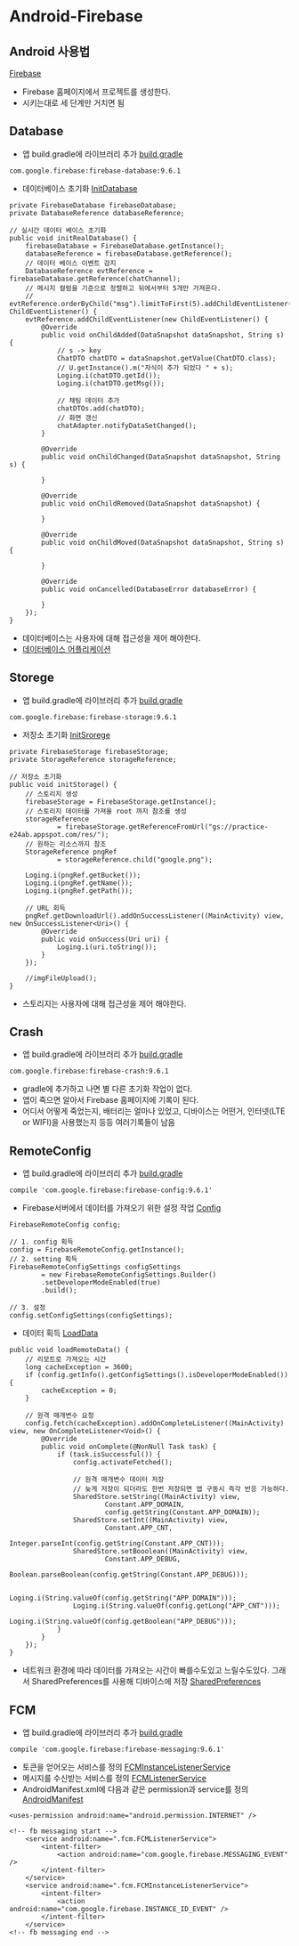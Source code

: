 # Android-Firebase

## Android 사용법
[Firebase](https://firebase.google.com/)
* Firebase 홈페이지에서 프로젝트를 생성한다.
* 시키는대로 세 단계만 거치면 됨

## Database
* 앱 build.gradle에 라이브러리 추가
[build.gradle](https://github.com/KimBoWoon/Android-Firebase/blob/master/app/build.gradle)
```
com.google.firebase:firebase-database:9.6.1
```
* 데이터베이스 초기화
[InitDatabase](https://github.com/KimBoWoon/Android-Firebase/blob/master/app/src/main/java/com/example/anull/firebase/main/MainPresenter.java#L170)
```
private FirebaseDatabase firebaseDatabase;
private DatabaseReference databaseReference;

// 실시간 데이터 베이스 초기화
public void initRealDatabase() {
    firebaseDatabase = FirebaseDatabase.getInstance();
    databaseReference = firebaseDatabase.getReference();
    // 데이터 베이스 이벤트 감지
    DatabaseReference evtReference = firebaseDatabase.getReference(chatChannel);
    // 메시지 컬럼을 기준으로 정렬하고 뒤에서부터 5개만 가져온다.
    // evtReference.orderByChild("msg").limitToFirst(5).addChildEventListener(new ChildEventListener() {
    evtReference.addChildEventListener(new ChildEventListener() {
        @Override
        public void onChildAdded(DataSnapshot dataSnapshot, String s) {
            // s -> key
            ChatDTO chatDTO = dataSnapshot.getValue(ChatDTO.class);
            // U.getInstance().m("자식이 추가 되었다 " + s);
            Loging.i(chatDTO.getId());
            Loging.i(chatDTO.getMsg());

            // 채팅 데이터 추가
            chatDTOs.add(chatDTO);
            // 화면 갱신
            chatAdapter.notifyDataSetChanged();
        }

        @Override
        public void onChildChanged(DataSnapshot dataSnapshot, String s) {

        }

        @Override
        public void onChildRemoved(DataSnapshot dataSnapshot) {

        }

        @Override
        public void onChildMoved(DataSnapshot dataSnapshot, String s) {

        }

        @Override
        public void onCancelled(DatabaseError databaseError) {

        }
    });
}
```
* 데이터베이스는 사용자에 대해 접근성을 제어 해야한다.
* [데이터베이스 어플리케이션](https://github.com/KimBoWoon/Android-Firebase/tree/master/Firebase-Database)

## Storege
* 앱 build.gradle에 라이브러리 추가
[build.gradle](https://github.com/KimBoWoon/Android-Firebase/blob/master/app/build.gradle)
```
com.google.firebase:firebase-storage:9.6.1
```
* 저장소 초기화
[InitSrorege](https://github.com/KimBoWoon/Android-Firebase/blob/master/app/src/main/java/com/example/anull/firebase/main/MainPresenter.java#L216)
```
private FirebaseStorage firebaseStorage;
private StorageReference storageReference;

// 저장소 초기화
public void initStorage() {
    // 스토리지 생성
    firebaseStorage = FirebaseStorage.getInstance();
    // 스토리지 데이터를 가져올 root 까지 참조를 생성
    storageReference
            = firebaseStorage.getReferenceFromUrl("gs://practice-e24ab.appspot.com/res/");
    // 원하는 리소스까지 참조
    StorageReference pngRef
            = storageReference.child("google.png");

    Loging.i(pngRef.getBucket());
    Loging.i(pngRef.getName());
    Loging.i(pngRef.getPath());

    // URL 회득
    pngRef.getDownloadUrl().addOnSuccessListener((MainActivity) view, new OnSuccessListener<Uri>() {
        @Override
        public void onSuccess(Uri uri) {
            Loging.i(uri.toString());
        }
    });

    //imgFileUpload();
}
```
* 스토리지는 사용자에 대해 접근성을 제어 해야한다.

## Crash
* 앱 build.gradle에 라이브러리 추가
[build.gradle](https://github.com/KimBoWoon/Android-Firebase/blob/master/app/build.gradle)
```
com.google.firebase:firebase-crash:9.6.1
```
* gradle에 추가하고 나면 별 다른 초기화 작업이 없다.
* 앱이 죽으면 알아서 Firebase 홈페이지에 기록이 된다.
* 어디서 어떻게 죽었는지, 배터리는 얼마나 있었고, 디바이스는 어떤거, 인터넷(LTE or WIFI)을 사용했는지 등등 여러기록들이 남음

## RemoteConfig
* 앱 build.gradle에 라이브러리 추가
[build.gradle](https://github.com/KimBoWoon/Android-Firebase/blob/master/app/build.gradle)
```
compile 'com.google.firebase:firebase-config:9.6.1'
```
* Firebase서버에서 데이터를 가져오기 위한 설정 작업
[Config](https://github.com/KimBoWoon/Android-Firebase/blob/master/app/src/main/java/com/example/anull/firebase/main/MainPresenter.java#L119)
```
FirebaseRemoteConfig config;

// 1. config 획득
config = FirebaseRemoteConfig.getInstance();
// 2. setting 획득
FirebaseRemoteConfigSettings configSettings
        = new FirebaseRemoteConfigSettings.Builder()
        .setDeveloperModeEnabled(true)
        .build();

// 3. 설정
config.setConfigSettings(configSettings);
```
* 데이터 획득
[LoadData](https://github.com/KimBoWoon/Android-Firebase/blob/master/app/src/main/java/com/example/anull/firebase/main/MainPresenter.java#L136)
```
public void loadRemoteData() {
    // 리모트로 가져오는 시간
    long cacheException = 3600;
    if (config.getInfo().getConfigSettings().isDeveloperModeEnabled()) {
        cacheException = 0;
    }

    // 원격 매개변수 요청
    config.fetch(cacheException).addOnCompleteListener((MainActivity) view, new OnCompleteListener<Void>() {
        @Override
        public void onComplete(@NonNull Task task) {
            if (task.isSuccessful()) {
                config.activateFetched();

                // 원격 매개변수 데이터 저장
                // 늦게 저장이 되더라도 한번 저장되면 앱 구동시 즉각 반응 가능하다.
                SharedStore.setString((MainActivity) view,
                        Constant.APP_DOMAIN,
                        config.getString(Constant.APP_DOMAIN));
                SharedStore.setInt((MainActivity) view,
                        Constant.APP_CNT,
                        Integer.parseInt(config.getString(Constant.APP_CNT)));
                SharedStore.setBooolean((MainActivity) view,
                        Constant.APP_DEBUG,
                        Boolean.parseBoolean(config.getString(Constant.APP_DEBUG)));

                Loging.i(String.valueOf(config.getString("APP_DOMAIN")));
                Loging.i(String.valueOf(config.getLong("APP_CNT")));
                Loging.i(String.valueOf(config.getBoolean("APP_DEBUG")));
            }
        }
    });
}
```
* 네트워크 환경에 따라 데이터를 가져오는 시간이 빠를수도있고 느릴수도있다. 그래서 SharedPreferences를 사용해 디바이스에 저장
[SharedPreferences](https://github.com/KimBoWoon/Android-Firebase/blob/master/app/src/main/java/com/example/anull/firebase/data/SharedStore.java)

## FCM
* 앱 build.gradle에 라이브러리 추가
[build.gradle](https://github.com/KimBoWoon/Android-Firebase/blob/master/app/build.gradle)
```
compile 'com.google.firebase:firebase-messaging:9.6.1'
```
* 토큰을 얻어오는 서비스를 정의
[FCMInstanceListenerService](https://github.com/KimBoWoon/Android-Firebase/blob/master/app/src/main/java/com/example/anull/firebase/fcm/FCMInstanceListenerService.java)
* 메시지를 수신받는 서비스를 정의
[FCMListenerService](https://github.com/KimBoWoon/Android-Firebase/blob/master/app/src/main/java/com/example/anull/firebase/fcm/FCMListenerService.java)
* AndroidManifest.xml에 다음과 같은 permission과 service를 정의
[AndroidManifest](https://github.com/KimBoWoon/Android-Firebase/blob/master/app/src/main/AndroidManifest.xml)
```
<uses-permission android:name="android.permission.INTERNET" />

<!-- fb messaging start -->
    <service android:name=".fcm.FCMListenerService">
        <intent-filter>
            <action android:name="com.google.firebase.MESSAGING_EVENT" />
        </intent-filter>
    </service>
    <service android:name=".fcm.FCMInstanceListenerService">
        <intent-filter>
            <action android:name="com.google.firebase.INSTANCE_ID_EVENT" />
        </intent-filter>
    </service>
<!-- fb messaging end -->
```
